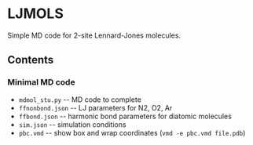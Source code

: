 # LJMOLS

Simple MD code for 2-site Lennard-Jones molecules.

## Contents

### Minimal MD code
* `mdmol_stu.py` -- MD code to complete
* `ffnonbond.json` -- LJ parameters for N2, O2, Ar
* `ffbond.json` -- harmonic bond parameters for diatomic molecules
* `sim.json` -- simulation conditions
* `pbc.vmd` -- show box and wrap coordinates (`vmd -e pbc.vmd file.pdb`)
